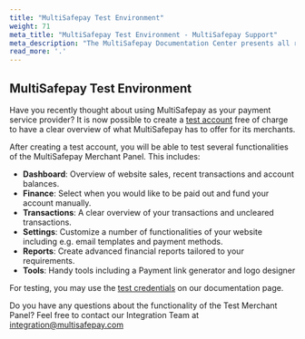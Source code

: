 ```yaml
---
title: "MultiSafepay Test Environment"
weight: 71
meta_title: "MultiSafepay Test Environment - MultiSafepay Support"
meta_description: "The MultiSafepay Documentation Center presents all relevant information about our Plugins and API. You can also find support pages for Payment Methods, Tools and General Questions as well as the contact details of our Support and Integration Teams."
read_more: '.'
---
```


## MultiSafepay Test Environment

Have you recently thought about using MultiSafepay as your payment service provider? It is now possible to create a [test account](https://testmerchant.multisafepay.com/signup?_ga=2.239314307.1689046699.1579505297-896219683.1574159857) free of charge to have a clear overview of what MultiSafepay has to offer for its merchants.

After creating a test account, you will be able to test several functionalities of the MultiSafepay Merchant Panel. This includes:

* __Dashboard__: Overview of website sales, recent transactions and account balances.
* __Finance__: Select when you would like to be paid out and fund your account manually.
* __Transactions__: A clear overview of your transactions and uncleared transactions.
* __Settings__: Customize a number of functionalities of your website including e.g. email templates and payment methods.
* __Reports__: Create advanced financial reports tailored to your requirements.
* __Tools__: Handy tools including a Payment link generator and logo designer

For testing, you may use the [test credentials](https://docs.multisafepay.com/faq/getting-started/test-payment-details/) on our documentation page.

Do you have any questions about the functionality of the Test Merchant Panel? Feel free to contact our Integration Team at <integration@multisafepay.com>